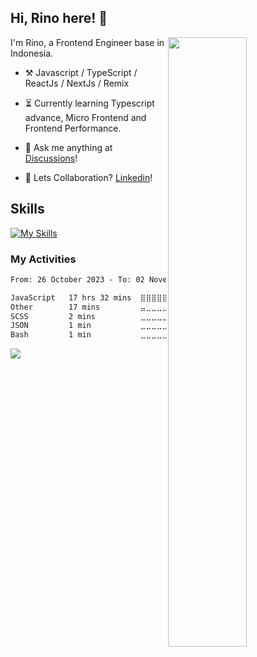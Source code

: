 ## Hi, Rino here! :wave:

<picture>
    <source media="(prefers-color-scheme: dark)" srcset="https://github-readme-stats-ouuan.vercel.app/api?username=riyaraa&theme=dark&show_icons=true">
    <img align="right" width="50%" src="https://github-readme-stats-ouuan.vercel.app/api?username=ouuan&show_icons=true">
</picture>

I'm Rino, a Frontend Engineer base in Indonesia.

-   :hammer_and_pick: Javascript / TypeScript / ReactJs / NextJs / Remix 

-   :hourglass_flowing_sand: Currently learning Typescript advance, Micro Frontend and Frontend Performance.

-   :thought_balloon: Ask me anything at [Discussions](https://github.com/riyaraa/riyaraa/discussions/new)!

-   :raised_hands: Lets Collaboration? [Linkedin](https://www.linkedin.com/in/rinosatyaputra)!

## Skills
[![My Skills](https://skillicons.dev/icons?i=js,typescript,php,nodejs,react,next,tailwindcss,sass,bootstrap,redux,remix,vite,mongodb,mysql,git,github,gitlab,figma)](https://skillicons.dev)

### My Activities

<!--START_SECTION:waka-->

```txt
From: 26 October 2023 - To: 02 November 2023

JavaScript   17 hrs 32 mins  ⣿⣿⣿⣿⣿⣿⣿⣿⣿⣿⣿⣿⣿⣿⣿⣿⣿⣿⣿⣿⣿⣿⣿⣿⣦   97.70 %
Other        17 mins         ⣤⣀⣀⣀⣀⣀⣀⣀⣀⣀⣀⣀⣀⣀⣀⣀⣀⣀⣀⣀⣀⣀⣀⣀⣀   01.63 %
SCSS         2 mins          ⣀⣀⣀⣀⣀⣀⣀⣀⣀⣀⣀⣀⣀⣀⣀⣀⣀⣀⣀⣀⣀⣀⣀⣀⣀   00.19 %
JSON         1 min           ⣀⣀⣀⣀⣀⣀⣀⣀⣀⣀⣀⣀⣀⣀⣀⣀⣀⣀⣀⣀⣀⣀⣀⣀⣀   00.17 %
Bash         1 min           ⣀⣀⣀⣀⣀⣀⣀⣀⣀⣀⣀⣀⣀⣀⣀⣀⣀⣀⣀⣀⣀⣀⣀⣀⣀   00.16 %
```

<!--END_SECTION:waka-->

![](https://komarev.com/ghpvc/?username=riyaraa)
